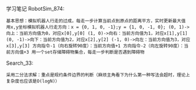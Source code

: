 学习笔记
RobotSim_874:

`基本思想：模拟机器人行走的过成，每走一步计算当前点到原点的距离平方，实时更新最大值
        用x,y坐标模拟机器人行走方向：x = {0, 1, 0, -1};y = {1, 0, -1, 0};
      (0, 1)->向上：当前方向值为0，对应x[0],y[0]
      (1, 0)->向右：当前方向值为1，对应x[1],y[1]
      (0, -1)->向下：当前方向值为2，对应x[2],y[2]
      (-1, 0)->向左：当前方向值为3，对应x[3],y[3]
      方向指令-1（向右旋转90度）：当前方向值+1
      方向指令-2（向左旋转90度）：当前方向值+3
      用一个set存储障碍物集合，每走一步判断是否遇到障碍物`
 
Search_33:

`采用二分法求解：重点是规约条件边界的判断（麻烦主角看下为什么第一种写法会超时，理论上复杂度也应该是O(logN)）`